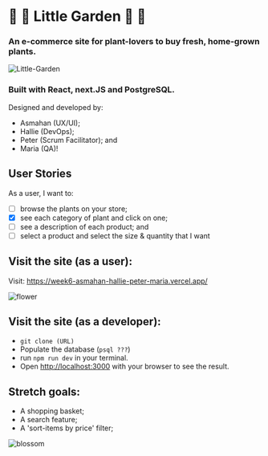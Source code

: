 # :cherry_blossom: 🌻 Little Garden :hibiscus: :tulip:
### An e-commerce site for plant-lovers to buy fresh, home-grown plants.

![Little-Garden](https://user-images.githubusercontent.com/45575016/174259557-442b89a5-5199-4086-b356-90cfc9e16bde.png)


### Built with React, next.JS and PostgreSQL. 

Designed and developed by: 
- Asmahan (UX/UI);
- Hallie (DevOps);
- Peter (Scrum Facilitator); and
- Maria (QA)!


## User Stories
As a user, I want to:
- [ ] browse the plants on your store;
- [x] see each category of plant and click on one;
- [ ] see a description of each product; and
- [ ] select a product and select the size & quantity that I want

## Visit the site (as a user):

Visit: https://week6-asmahan-hallie-peter-maria.vercel.app/


![flower](https://user-images.githubusercontent.com/45575016/174260915-10084416-a9c5-4445-9035-2e528025877e.gif)


## Visit the site (as a developer):
- `git clone (URL)`
- Populate the database (`psql ???`)
- run `npm run dev` in your terminal.
- Open [http://localhost:3000](http://localhost:3000) with your browser to see the result.


## Stretch goals:
- A shopping basket;
- A search feature;
- A 'sort-items by price' filter;

![blossom](https://user-images.githubusercontent.com/45575016/174261298-1efdc22b-eee5-4824-abe1-a7362f87f1e2.gif)




